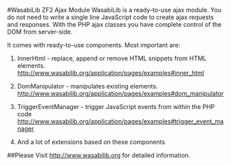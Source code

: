#WasabiLib ZF2 Ajax Module
WasabiLib is a ready-to-use ajax module. 
You do not need to write a single line JavaScript code to create ajax requests and responses. 
With the PHP ajax classes you have complete control of the DOM from server-side. 

It comes with ready-to-use components. Most important are:

1. InnerHtml - replace, append or remove HTML snippets from HTML elements.  http://www.wasabilib.org/application/pages/examples#inner_html

2. DomManipulator - manipulates existing elements. http://www.wasabilib.org/application/pages/examples#dom_manipulator

3. TriggerEventManager - trigger JavaScript events from within the PHP code  http://www.wasabilib.org/application/pages/examples#trigger_event_manager

4. And a lot of extensions based on these components


##Please Visit http://www.wasabilib.org for detailed information.
